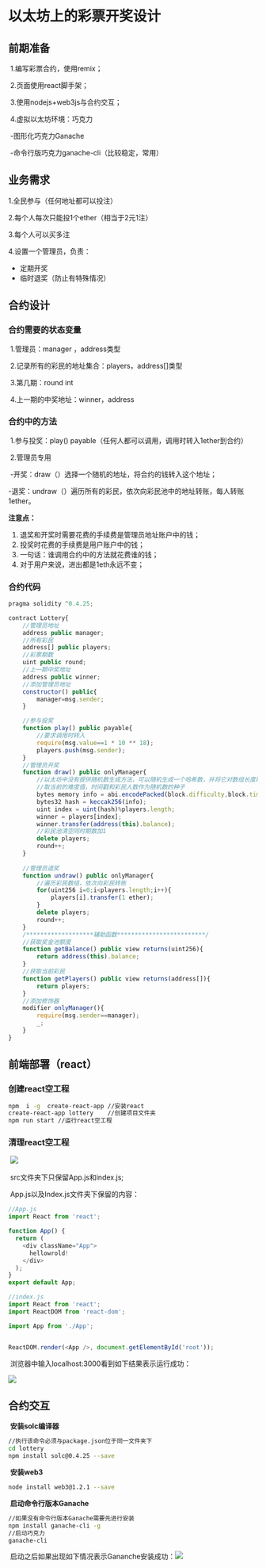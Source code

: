 # 以太坊上的彩票开奖设计

## 前期准备

​	1.编写彩票合约，使用remix；

​	2.页面使用react脚手架；

​	3.使用nodejs+web3js与合约交互；

​	4.虚拟以太坊环境：巧克力

​		-图形化巧克力Ganache

​		-命令行版巧克力ganache-cli（比较稳定，常用）

## 业务需求

1.全民参与（任何地址都可以投注）

2.每个人每次只能投1个ether（相当于2元1注）

3.每个人可以买多注

4.设置一个管理员，负责：

- 定期开奖
- 临时退奖（防止有特殊情况）

## 合约设计

### **合约需要的状态变量**

​	   1.管理员：manager ，address类型

​	   2.记录所有的彩民的地址集合：players，address[]类型

​	   3.第几期：round  int

​	   4.上一期的中奖地址：winner，address

### **合约中的方法**

​	   1.参与投奖：play() payable（任何人都可以调用，调用时转入1ether到合约）

​	   2.管理员专用

​			-开奖：draw（）选择一个随机的地址，将合约的钱转入这个地址；

​			-退奖：undraw（）遍历所有的彩民，依次向彩民池中的地址转账，每人转账1ether。

**注意点：**

1. 退奖和开奖时需要花费的手续费是管理员地址账户中的钱；
2. 投奖时花费的手续费是用户账户中的钱；
3. 一句话：谁调用合约中的方法就花费谁的钱；
4. 对于用户来说，进出都是1eth永远不变；

### 合约代码

```js
pragma solidity ^0.4.25;

contract Lottery{
    //管理员地址
    address public manager;
    //所有彩民
    address[] public players;
    //彩票期数
    uint public round;
    //上一期中奖地址
    address public winner;
    //添加管理员地址
    constructor() public{
        manager=msg.sender;
    }

    //参与投奖
    function play() public payable{
        //要求调用时转入
        require(msg.value==1 * 10 ** 18);
        players.push(msg.sender);
    }
    //管理员开奖
    function draw() public onlyManager{
        //以太坊中没有提供随机数生成方法，可以随机生成一个哈希数，并将它对数组长度取余
        //取当前的难度值，时间戳和彩民人数作为随机数的种子
        bytes memory info = abi.encodePacked(block.difficulty,block.timestamp,players.length);
        bytes32 hash = keccak256(info);
        uint index = uint(hash)%players.length;
        winner = players[index];
        winner.transfer(address(this).balance);
        //彩民池清空同时期数加1
        delete players;
        round++;
    }
    
    //管理员退奖
    function undraw() public onlyManager{
        //遍历彩民数组，依次向彩民转账
        for(uint256 i=0;i<players.length;i++){
            players[i].transfer(1 ether);
        }
        delete players;
        round++;
    }
    /*******************辅助函数*************************/
    //获取奖金池额度
    function getBalance() public view returns(uint256){
        return address(this).balance;
    }
    //获取当前彩民
    function getPlayers() public view returns(address[]){
        return players;
    }
    //添加修饰器
    modifier onlyManager(){
        require(msg.sender==manager);
        _;
    }
}
```

## 前端部署（react）	

### 	**创建react空工程**

```sh
npm  i -g  create-react-app //安装react
create-react-app lottery	//创建项目文件夹
npm run start //运行react空工程
```

### 	 **清理react空工程**

​	![](C:\Users\11346\Desktop\以太坊学习\assets\react工程清理.png)

​	src文件夹下只保留App.js和index.js;

​	App.js以及Index.js文件夹下保留的内容：

```js
//App.js
import React from 'react';

function App() {
  return (
    <div className="App">
      hellowrold!
    </div>
  );
}
export default App;

//index.js
import React from 'react';
import ReactDOM from 'react-dom';

import App from './App';


ReactDOM.render(<App />, document.getElementById('root'));
```

​	浏览器中输入localhost:3000看到如下结果表示运行成功：	

![](C:\Users\11346\Desktop\以太坊学习\assets\react空工程运行结果.png)

## 合约交互

​	**安装solc编译器**

```sh
//执行该命令必须与package.json位于同一文件夹下
cd lottery
npm install solc@0.4.25 --save
```

​	**安装web3**

```sh
node install web3@1.2.1 --save
```

​	**启动命令行版本Ganache**

```sh
//如果没有命令行版本Ganache需要先进行安装
npm install ganache-cli -g
//启动巧克力
ganache-cli
```

​	启动之后如果出现如下情况表示Gananche安装成功：![](C:\Users\11346\Desktop\以太坊学习\assets\巧克力启动.png)
